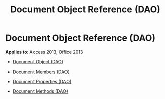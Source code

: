 ﻿---
title: Document Object Reference (DAO)
TOCTitle: Document Object
ms:assetid: 80345a24-2ee7-4bc1-8392-c12eacadc848
ms:mtpsurl: https://msdn.microsoft.com/library/Dn125023(v=office.15)
ms:contentKeyID: 52073149
ms.date: 09/18/2015
mtps_version: v=office.15
---

# Document Object Reference (DAO)


**Applies to**: Access 2013, Office 2013



  - [Document Object (DAO)](document-object-dao.md)

  - [Document Members (DAO)](document-members-dao.md)

  - [Document Properties (DAO)](document-properties-dao.md)

  - [Document Methods (DAO)](document-methods-dao.md)

